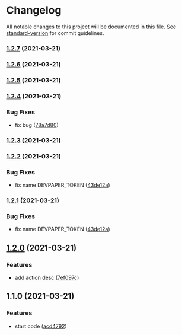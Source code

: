 # Changelog

All notable changes to this project will be documented in this file. See [standard-version](https://github.com/conventional-changelog/standard-version) for commit guidelines.

### [1.2.7](https://github.com/repapved/devpaper-post-action/compare/v1.2.6...v1.2.7) (2021-03-21)

### [1.2.6](https://github.com/repapved/devpaper-post-action/compare/v1.2.5...v1.2.6) (2021-03-21)

### [1.2.5](https://github.com/repapved/devpaper-post-action/compare/v1.2.4...v1.2.5) (2021-03-21)

### [1.2.4](https://github.com/repapved/devpaper-post-action/compare/v1.2.3...v1.2.4) (2021-03-21)


### Bug Fixes

* fix bug ([78a7d80](https://github.com/repapved/devpaper-post-action/commit/78a7d80234f5ac8165e39c05b9c29e8a12cb61ff))

### [1.2.3](https://github.com/repapved/devpaper-post-action/compare/v1.2.2...v1.2.3) (2021-03-21)

### [1.2.2](https://github.com/repapved/devpaper-post-action/compare/v1.2.0...v1.2.2) (2021-03-21)


### Bug Fixes

* fix name DEVPAPER_TOKEN ([43de12a](https://github.com/repapved/devpaper-post-action/commit/43de12a8720165bc2519e363b41966d6444d47e6))

### [1.2.1](https://github.com/repapved/devpaper-post-action/compare/v1.2.0...v1.2.1) (2021-03-21)


### Bug Fixes

* fix name DEVPAPER_TOKEN ([43de12a](https://github.com/repapved/devpaper-post-action/commit/43de12a8720165bc2519e363b41966d6444d47e6))

## [1.2.0](https://github.com/repapved/devpaper-post-action/compare/v1.1.0...v1.2.0) (2021-03-21)


### Features

* add action desc ([7ef097c](https://github.com/repapved/devpaper-post-action/commit/7ef097c8b65129db181837b0e3e35eaa2de6f872))

## 1.1.0 (2021-03-21)


### Features

* start code ([acd4792](https://github.com/repapved/devpaper-post-action/commit/acd4792f92016a118b3fee82bc651203b2b30e2d))

